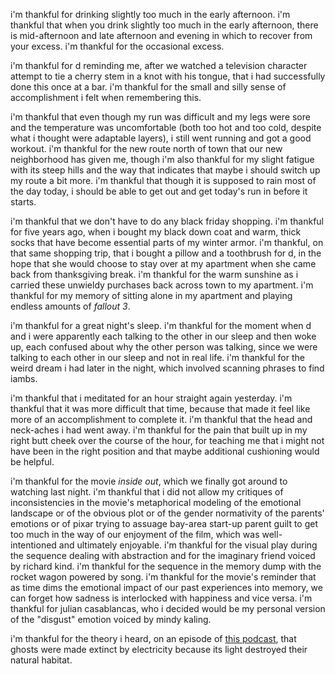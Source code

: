i'm thankful for drinking slightly too much in the early afternoon. i'm thankful that when you drink slightly too much in the early afternoon, there is mid-afternoon and late afternoon and evening in which to recover from your excess. i'm thankful for the occasional excess.

i'm thankful for d reminding me, after we watched a television character attempt to tie a cherry stem in a knot with his tongue, that i had successfully done this once at a bar. i'm thankful for the small and silly sense of accomplishment i felt when remembering this.

i'm thankful that even though my run was difficult and my legs were sore and the temperature was uncomfortable (both too hot and too cold, despite what i thought were adaptable layers), i still went running and got a good workout. i'm thankful for the new route north of town that our new neighborhood has given me, though i'm also thankful for my slight fatigue with its steep hills and the way that indicates that maybe i should switch up my route a bit more. i'm thankful that though it is supposed to rain most of the day today, i should be able to get out and get today's run in before it starts.

i'm thankful that we don't have to do any black friday shopping. i'm thankful for five years ago, when i bought my black down coat and warm, thick socks that have become essential parts of my winter armor. i'm thankful, on that same shopping trip, that i bought a pillow and a toothbrush for d, in the hope that she would choose to stay over at my apartment when she came back from thanksgiving break. i'm thankful for the warm sunshine as i carried these unwieldy purchases back across town to my apartment. i'm thankful for my memory of sitting alone in my apartment and playing endless amounts of _fallout 3_.

i'm thankful for a great night's sleep. i'm thankful for the moment when d and i were apparently each talking to the other in our sleep and then woke up, each confused about why the other person was talking, since we were talking to each other in our sleep and not in real life. i'm thankful for the weird dream i had later in the night, which involved scanning phrases to find iambs.

i'm thankful that i meditated for an hour straight again yesterday. i'm thankful that it was more difficult that time, because that made it feel like more of an accomplishment to complete it. i'm thankful that the head and neck-aches i had went away. i'm thankful for the pain that built up in my right butt cheek over the course of the hour, for teaching me that i might not have been in the right position and that maybe additional cushioning would be helpful.

i'm thankful for the movie _inside out_, which we finally got around to watching last night. i'm thankful that i did not allow my critiques of inconsistencies in the movie's metaphorical modeling of the emotional landscape or of the obvious plot or of the gender normativity of the parents' emotions or of pixar trying to assuage bay-area start-up parent guilt to get too much in the way of our enjoyment of the film, which was well-intentioned and ultimately enjoyable. i'm thankful for the visual play during the sequence dealing with abstraction and for the imaginary friend voiced by richard kind. i'm thankful for the sequence in the memory dump with the rocket wagon powered by song. i'm thankful for the movie's reminder that as time dims the emotional impact of our past experiences into memory, we can forget how sadness is interlocked with happiness and vice versa. i'm thankful for julian casablancas, who i decided would be my personal version of the "disgust" emotion voiced by mindy kaling.

i'm thankful for the theory i heard, on an episode of [this podcast](https://podcasts.apple.com/us/podcast/the-great-debates/id924258984), that ghosts were made extinct by electricity because its light destroyed their natural habitat.
